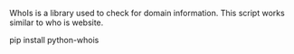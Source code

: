 WhoIs is a library used to check for domain information. This script works similar to who is website.

pip install python-whois